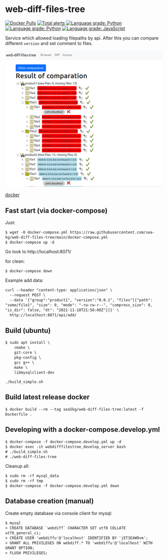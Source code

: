 # web-diff-files-tree

[![Docker Pulls](https://img.shields.io/docker/pulls/sea5kg/web-diff-files-tree.svg)](https://hub.docker.com/r/sea5kg/web-diff-files-tree/) [![Total alerts](https://img.shields.io/lgtm/alerts/g/sea-kg/web-diff-files-tree.svg?logo=lgtm&logoWidth=18)](https://lgtm.com/projects/g/sea-kg/web-diff-files-tree/alerts/) [![Language grade: Python](https://img.shields.io/lgtm/grade/python/g/sea-kg/web-diff-files-tree.svg?logo=lgtm&logoWidth=18)](https://lgtm.com/projects/g/sea-kg/web-diff-files-tree/context:python) [![Language grade: Python](https://img.shields.io/lgtm/grade/cpp/g/sea-kg/web-diff-files-tree.svg?logo=lgtm&logoWidth=18)](https://lgtm.com/projects/g/sea-kg/web-diff-files-tree/context:cpp) [![Language grade: JavaScript](https://img.shields.io/lgtm/grade/javascript/g/sea-kg/web-diff-files-tree.svg?logo=lgtm&logoWidth=18)](https://lgtm.com/projects/g/sea-kg/web-diff-files-tree/context:javascript)

Service which allowed loading filepaths by api. 
After this you can compare different `version` and set comment to files.

![screen](screen.jpg)

[docker](https://hub.docker.com/r/sea5kg/web-diff-files-tree)

## Fast start (via docker-compose)

Just:
```
$ wget -O docker-compose.yml https://raw.githubusercontent.com/sea-kg/web-diff-files-tree/main/docker-compose.yml
$ docker-compose up -d
```

Go look to http://localhost:8071/

for clean:
```
$ docker-compose down
```

Example add data:
```
curl --header "content-type: application/json" \
  --request POST \
  --data '{"group":"product1", "version":"0.0.1", "files"[{"path": "some/file1", "size": 0, "mode": "-rw-rw-r--", "compress_size": 0, "is_dir": false, "dt": "2021-11-18T21:56:08Z"}]}' \
  http://localhost:8071/api/add/
```

## Build (ubuntu)

```
$ sudo apt install \
    cmake \
    git-core \
    pkg-config \
    gcc g++ \
    make \
    libmysqlclient-dev
```

```
./build_simple.sh
```

## Build latest release docker

```
$ docker build --rm --tag sea5kg/web-diff-files-tree:latest -f Dockerfile .
```

## Developing with a docker-compose.develop.yml

```
$ docker-compose -f docker-compose.develop.yml up -d
$ docker exec -it webdifffilestree_develop_server bash
# ./build_simple.sh
# ./web-diff-files-tree
```

Cleanup all:
```
$ sudo rm -rf mysql_data
$ sudo rm -rf tmp
$ docker-compose -f docker-compose.develop.yml down
```


## Database creation (manual)

Create empty database via console client for mysql:

```
$ mysql
> CREATE DATABASE `webdiff` CHARACTER SET utf8 COLLATE utf8_general_ci;
> CREATE USER 'webdiffu'@'localhost' IDENTIFIED BY 'jET3E4W9vm';
> GRANT ALL PRIVILEGES ON webdiff.* TO 'webdiffu'@'localhost' WITH GRANT OPTION;
> FLUSH PRIVILEGES;
```
